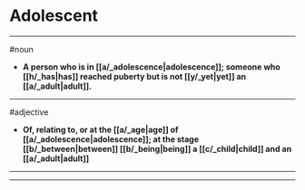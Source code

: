 # Adolescent
---
#noun
- **A person who is in [[a/_adolescence|adolescence]]; someone who [[h/_has|has]] reached puberty but is not [[y/_yet|yet]] an [[a/_adult|adult]].**
---
#adjective
- **Of, relating to, or at the [[a/_age|age]] of [[a/_adolescence|adolescence]]; at the stage [[b/_between|between]] [[b/_being|being]] a [[c/_child|child]] and an [[a/_adult|adult]]**
---
---
